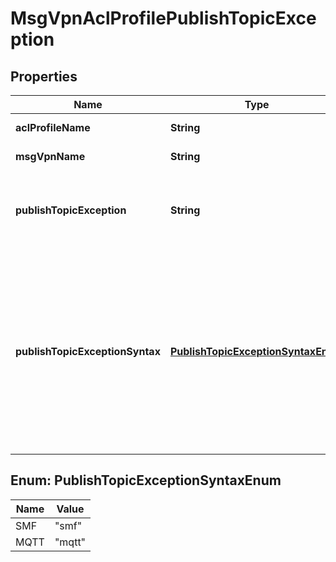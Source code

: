 
# MsgVpnAclProfilePublishTopicException

## Properties
Name | Type | Description | Notes
------------ | ------------- | ------------- | -------------
**aclProfileName** | **String** | The name of the ACL Profile. |  [optional]
**msgVpnName** | **String** | The name of the Message VPN. |  [optional]
**publishTopicException** | **String** | The topic for the exception to the default action taken. May include wildcard characters. |  [optional]
**publishTopicExceptionSyntax** | [**PublishTopicExceptionSyntaxEnum**](#PublishTopicExceptionSyntaxEnum) | The syntax of the topic for the exception to the default action taken. The allowed values and their meaning are:  &lt;pre&gt; \&quot;smf\&quot; - Topic uses SMF syntax. \&quot;mqtt\&quot; - Topic uses MQTT syntax. &lt;/pre&gt;  |  [optional]


<a name="PublishTopicExceptionSyntaxEnum"></a>
## Enum: PublishTopicExceptionSyntaxEnum
Name | Value
---- | -----
SMF | &quot;smf&quot;
MQTT | &quot;mqtt&quot;



